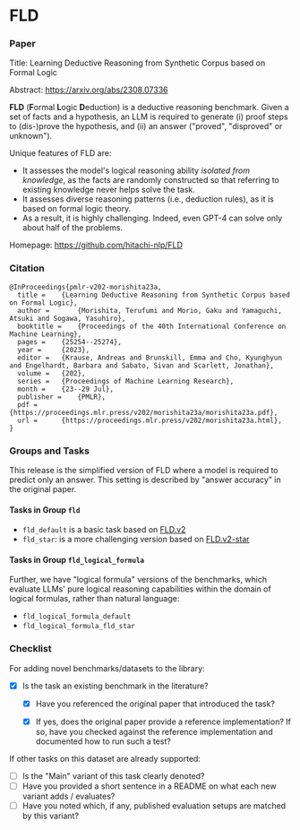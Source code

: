 # FLD

### Paper

Title: Learning Deductive Reasoning from Synthetic Corpus based on Formal Logic

Abstract: https://arxiv.org/abs/2308.07336

**FLD** (**F**ormal **L**ogic **D**eduction) is a deductive reasoning benchmark.
Given a set of facts and a hypothesis, an LLM is required to generate (i) proof steps to (dis-)prove the hypothesis, and (ii) an answer ("proved", "disproved" or unknown").

Unique features of FLD are:
* It assesses the model's logical reasoning ability *isolated from knowledge*, as the facts are randomly constructed so that referring to existing knowledge never helps solve the task.
* It assesses diverse reasoning patterns (i.e., deduction rules), as it is based on formal logic theory.
* As a result, it is highly challenging. Indeed, even GPT-4 can solve only about half of the problems.

Homepage: https://github.com/hitachi-nlp/FLD


### Citation

```
@InProceedings{pmlr-v202-morishita23a,
  title = 	 {Learning Deductive Reasoning from Synthetic Corpus based on Formal Logic},
  author =       {Morishita, Terufumi and Morio, Gaku and Yamaguchi, Atsuki and Sogawa, Yasuhiro},
  booktitle = 	 {Proceedings of the 40th International Conference on Machine Learning},
  pages = 	 {25254--25274},
  year = 	 {2023},
  editor = 	 {Krause, Andreas and Brunskill, Emma and Cho, Kyunghyun and Engelhardt, Barbara and Sabato, Sivan and Scarlett, Jonathan},
  volume = 	 {202},
  series = 	 {Proceedings of Machine Learning Research},
  month = 	 {23--29 Jul},
  publisher =    {PMLR},
  pdf = 	 {https://proceedings.mlr.press/v202/morishita23a/morishita23a.pdf},
  url = 	 {https://proceedings.mlr.press/v202/morishita23a.html},
}
```

### Groups and Tasks

This release is the simplified version of FLD where a model is required to predict only an answer.
This setting is described by "answer accuracy" in the original paper.

#### Tasks in Group `fld`
* `fld_default` is a basic task based on [FLD.v2](https://huggingface.co/datasets/hitachi-nlp/FLD.v2/viewer/star)
* `fld_star`: is a more challenging version based on [FLD.v2-star](https://huggingface.co/datasets/hitachi-nlp/FLD.v2/viewer/star)

#### Tasks in Group `fld_logical_formula`
Further, we have "logical formula" versions of the benchmarks, which evaluate LLMs' pure logical reasoning capabilities within the domain of logical formulas, rather than natural language:
* `fld_logical_formula_default`
* `fld_logical_formula_fld_star`


### Checklist

For adding novel benchmarks/datasets to the library:
* [x] Is the task an existing benchmark in the literature?
  * [x] Have you referenced the original paper that introduced the task?
  * [x] If yes, does the original paper provide a reference implementation? If so, have you checked against the reference implementation and documented how to run such a test?


If other tasks on this dataset are already supported:
* [ ] Is the "Main" variant of this task clearly denoted?
* [ ] Have you provided a short sentence in a README on what each new variant adds / evaluates?
* [ ] Have you noted which, if any, published evaluation setups are matched by this variant?

